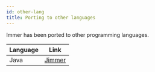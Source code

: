 ```yaml
---
id: other-lang
title: Porting to other languages
---
```


Immer has been ported to other programming languages.

|Language|Link|
|---|---|
|Java|[Jimmer](https://babyfish-ct.github.io/jimmer-doc/)|